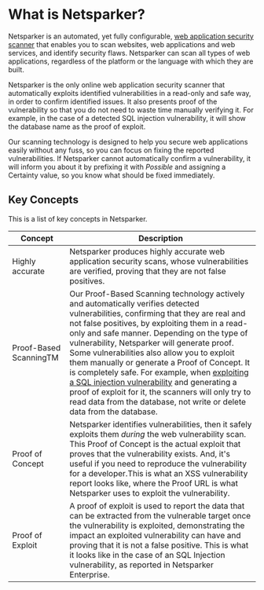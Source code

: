 # What is Netsparker?

Netsparker is an automated, yet fully configurable, [web application security scanner](https://www.netsparker.com/online-web-application-security-scanner/) that enables you to scan websites, web applications and web services, and identify security flaws. Netsparker can scan all types of web applications, regardless of the platform or the language with which they are built.

Netsparker is the only online web application security scanner that automatically exploits identified vulnerabilities in a read-only and safe way, in order to confirm identified issues. It also presents proof of the vulnerability so that you do not need to waste time manually verifying it. For example, in the case of a detected SQL injection vulnerability, it will show the database name as the proof of exploit.

Our scanning technology is designed to help you secure web applications easily without any fuss, so you can focus on fixing the reported vulnerabilities. If Netsparker cannot automatically confirm a vulnerability, it will inform you about it by prefixing it with *Possible* and assigning a Certainty value, so you know what should be fixed immediately.

## Key Concepts

This is a list of key concepts in Netsparker.

| **Concept** | **Description** |
| --- | --- |
| Highly accurate | Netsparker produces highly accurate web application security scans, whose vulnerabilities are verified, proving that they are not false positives. |
| Proof-Based ScanningTM | Our Proof-Based Scanning technology actively and automatically verifies detected vulnerabilities, confirming that they are real and not false positives, by exploiting them in a read-only and safe manner. Depending on the type of vulnerability, Netsparker will generate proof. Some vulnerabilities also allow you to exploit them manually or generate a Proof of Concept. It is completely safe. For example, when [exploiting a SQL injection vulnerability](https://www.netsparker.com/blog/web-security/sql-injection-cheat-sheet/) and generating a proof of exploit for it, the scanners will only try to read data from the database, not write or delete data from the database. |
| Proof of Concept | Netsparker identifies vulnerabilities, then it safely exploits them _during_ the web vulnerability scan. This Proof of Concept is the actual exploit that proves that the vulnerability exists. And, it&#39;s useful if you need to reproduce the vulnerability for a developer.This is what an XSS vulnerability report looks like, where the Proof URL is what Netsparker uses to exploit the vulnerability. |
| Proof of Exploit | A proof of exploit is used to report the data that can be extracted from the vulnerable target once the vulnerability is exploited, demonstrating the impact an exploited vulnerability can have and proving that it is not a false positive. This is what it looks like in the case of an SQL Injection vulnerability, as reported in Netsparker Enterprise. 